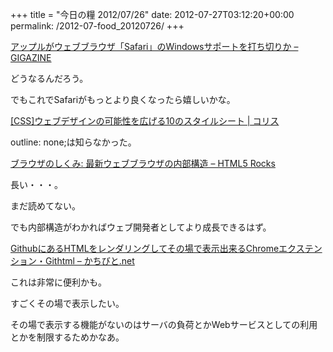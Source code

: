 +++
title = "今日の糧 2012/07/26"
date: 2012-07-27T03:12:20+00:00
permalink: /2012-07-food_20120726/
+++
<section> 

<div>
  <a href="http://gigazine.net/news/20120726-safari6-no-windows/">アップルがウェブブラウザ「Safari」のWindowsサポートを打ち切りか &#8211; GIGAZINE</a>
</div>

どうなるんだろう。
  
でもこれでSafariがもっとより良くなったら嬉しいかな。 </section> <section> 

<div>
  <a href="http://coliss.com/articles/build-websites/operation/css/10-css-rules-every-web-designer-should-know-by-line25.html">[CSS]ウェブデザインの可能性を広げる10のスタイルシート | コリス</a>
</div>

outline: none;は知らなかった。 </section> <section> 

<div>
  <a href="http://www.html5rocks.com/ja/tutorials/internals/howbrowserswork/">ブラウザのしくみ: 最新ウェブブラウザの内部構造 &#8211; HTML5 Rocks</a>
</div>

長い・・・。
  
まだ読めてない。
  
でも内部構造がわかればウェブ開発者としてより成長できるはず。 </section> <section> 

<div>
  <a href="http://kachibito.net/software/githtml.html">GithubにあるHTMLをレンダリングしてその場で表示出来るChromeエクステンション・Githtml &#8211; かちびと.net</a>
</div>

これは非常に便利かも。
  
すごくその場で表示したい。
  
その場で表示する機能がないのはサーバの負荷とかWebサービスとしての利用とかを制限するためかなあ。 </section>